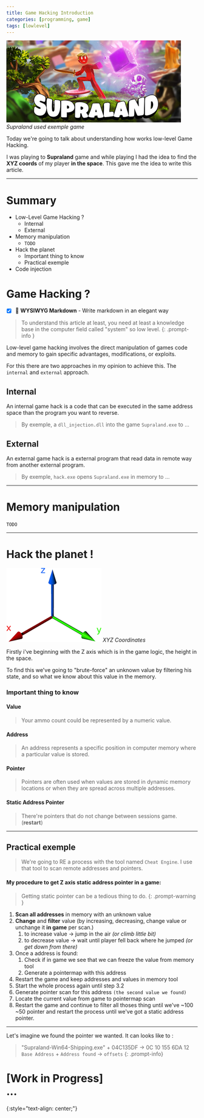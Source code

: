 ```yaml
---
title: Game Hacking Introduction
categories: [programming, game]
tags: [lowlevel]
---
```


<style>
r { color: Red }
b { color: Blue }
g { color: Green }
</style>

![Coordinates](/assets/supra.jpg)
_Supraland used exemple game_

Today we're going to talk about understanding how works low-level Game Hacking.

I was playing to **Supraland** game and while playing I had the idea to find the **XYZ coords** of my player **in the space**. This gave me the idea to write this article.

___
# Summary
- Low-Level Game Hacking ?
    - Internal
    - External
- Memory manipulation
    - `TODO`
- Hack the planet
    - Important thing to know
    - Practical exemple
- Code injection

# Game Hacking ?

- [x] 📝 **WYSIWYG Markdown** - Write markdown in an elegant way


> To understand this article at least, you need at least a knowledge base in the computer field called "system" so low level.
{: .prompt-info }

Low-level game hacking involves the direct manipulation of games code and memory to gain specific advantages, modifications, or exploits.

For this there are two approaches in my opinion to achieve this. The `internal` and `external` approach.

## Internal
An internal game hack is a code that can be executed in the same address space than the program you want to reverse. 

>By exemple, a `dll_injection.dll` into the game `Supraland.exe` to ...

## External
An external game hack is a external program that read data in remote way from another external program.

> By exemple, `hack.exe` opens `Supraland.exe` in memory to ...

___

# Memory manipulation

`TODO`

___
# Hack the planet !

![Coordinates](/assets/xyz.png)
_XYZ Coordinates_

Firstly i've beginning with the Z axis which is in the game logic, the height in the space.

To find this we've going to "brute-force" an unknown value by filtering his state, and so what we know about this value in the memory.

### Important thing to know
#### Value
> Your ammo count could be represented by a numeric value.

#### Address
> An address represents a specific position in computer memory where a particular value is stored.

#### Pointer
> Pointers are often used when values are stored in dynamic memory locations or when they are spread across multiple addresses.

#### Static Address Pointer
> There're pointers that do not change between sessions game. (**restart**)

___

## Practical exemple

> We're going to RE a process with the tool named `Cheat Engine`. I use that tool to scan remote addresses and pointers.

#### My procedure to get **Z axis static address pointer** in a game:

> Getting static pointer can be a tedious thing to do.
{: .prompt-warning }

1. **Scan all addresses** in memory with an unknown value 
2. **Change** and **filter** value (by increasing, decreasing, change value or unchange it **in game** per scan.)
    1. to increase value -> jump in the air _(or climb little bit)_
    2. to decrease value -> wait until player fell back where he jumped _(or get down from there)_
3. Once a address is found:
    1. Check if in game we see that we can freeze the value from memory tool
    2. Generate a pointermap with this address
4. Restart the game and keep addresses and values in memory tool
5. Start the whole process again until step 3.2
6. Generate pointer scan for this address `(the second value we found)`
7. Locate the current value from game to pointermap scan
8. Restart the game and continue to filter all thoses thing until we've ~100 ~50 pointer and restart the process until we've got a static address pointer.

___

Let's imagine we found the pointer we wanted. It can looks like to :

> "Supraland-Win64-Shipping.exe" + 04C135DF -> 0C 10 155 6DA 12<br>
`Base Address` + `Address found` -> `offsets`
{: .prompt-info}

# [Work in Progress]<br>...
{:style="text-align: center;"}